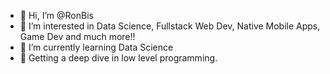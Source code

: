 - 👋 Hi, I’m @RonBis
- 👀 I’m interested in Data Science, Fullstack Web Dev, Native Mobile Apps, Game Dev and much more!!
- 🌱 I’m currently learning Data Science
- 💞️ Getting a deep dive in low level programming. 
